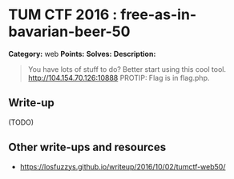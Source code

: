 # TUM CTF 2016 : free-as-in-bavarian-beer-50

**Category:** web
**Points:** 
**Solves:** 
**Description:**

> You have lots of stuff to do? Better start using this cool tool. <http://104.154.70.126:10888> PROTIP: Flag is in flag.php.

## Write-up

(TODO)

## Other write-ups and resources

* https://losfuzzys.github.io/writeup/2016/10/02/tumctf-web50/
